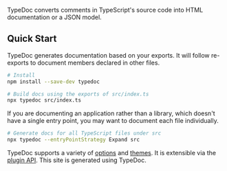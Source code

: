 TypeDoc converts comments in TypeScript's source code into HTML documentation
or a JSON model.

## Quick Start

TypeDoc generates documentation based on your exports. It will follow re-exports
to document members declared in other files.

```bash
# Install
npm install --save-dev typedoc

# Build docs using the exports of src/index.ts
npx typedoc src/index.ts
```

If you are documenting an application rather than a library, which doesn't have
a single entry point, you may want to document each file individually.

```bash
# Generate docs for all TypeScript files under src
npx typedoc --entryPointStrategy Expand src
```

TypeDoc supports a variety of [options](./options.md) and [themes](./themes.md).
It is extensible via the [plugin API](./plugins.md). This site is generated using
TypeDoc.
